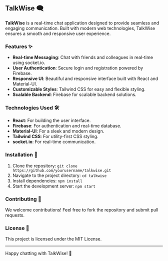 ## TalkWise 🗨️

**TalkWise** is a real-time chat application designed to provide seamless and engaging communication. Built with modern web technologies, TalkWise ensures a smooth and responsive user experience. 

### Features ✨
- **Real-time Messaging**: Chat with friends and colleagues in real-time using socket.io.
- **User Authentication**: Secure login and registration powered by Firebase.
- **Responsive UI**: Beautiful and responsive interface built with React and Material-UI.
- **Customizable Styles**: Tailwind CSS for easy and flexible styling.
- **Scalable Backend**: Firebase for scalable backend solutions.

### Technologies Used 🛠️
- **React**: For building the user interface.
- **Firebase**: For authentication and real-time database.
- **Material-UI**: For a sleek and modern design.
- **Tailwind CSS**: For utility-first CSS styling.
- **socket.io**: For real-time communication.

### Installation 🚀
1. Clone the repository: `git clone https://github.com/yourusername/talkwise.git`
2. Navigate to the project directory: `cd talkwise`
3. Install dependencies: `npm install`
4. Start the development server: `npm start`

### Contributing 🤝
We welcome contributions! Feel free to fork the repository and submit pull requests.

### License 📜
This project is licensed under the MIT License.

---

Happy chatting with TalkWise! 💬
